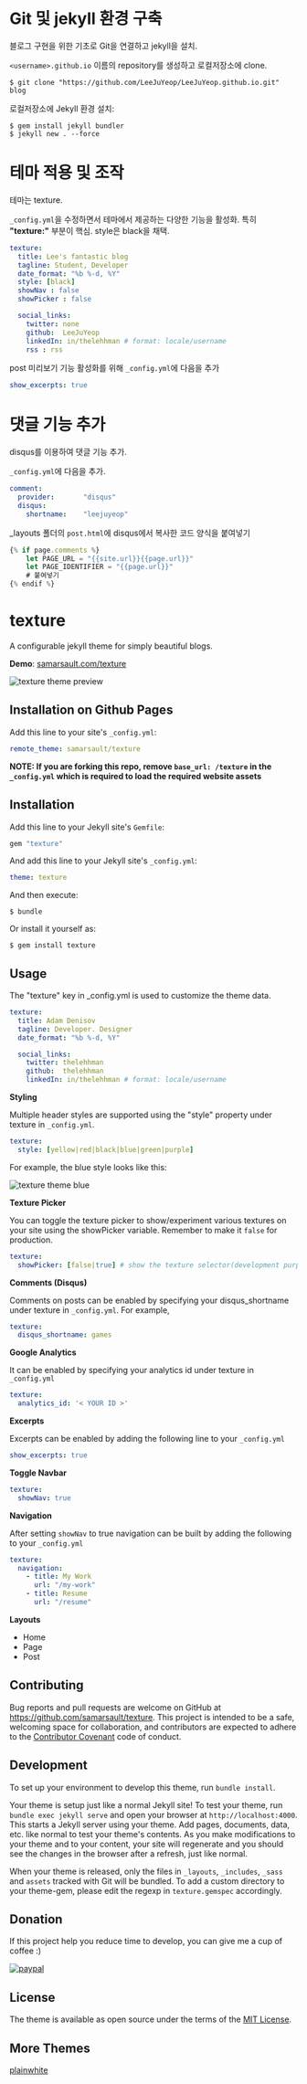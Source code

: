 # Git 및 jekyll 환경 구축
블로그 구현을 위한 기초로 Git을 연결하고 jekyll을 설치.

`<username>.github.io` 이름의 repository를 생성하고 로컬저장소에 clone.

    $ git clone "https://github.com/LeeJuYeop/LeeJuYeop.github.io.git" blog

로컬저장소에 Jekyll 환경 설치:

    $ gem install jekyll bundler
    $ jekyll new . --force

# 테마 적용 및 조작
테마는 texture.

`_config.yml`을 수정하면서 테마에서 제공하는 다양한 기능을 활성화.
특히 **"texture:"** 부분이 핵심.
style은 black을 채택.
```yaml
texture:
  title: Lee's fantastic blog
  tagline: Student, Developer
  date_format: "%b %-d, %Y"
  style: [black]
  showNav : false
  showPicker : false

  social_links:
    twitter: none
    github:  LeeJuYeop
    linkedIn: in/thelehhman # format: locale/username
    rss : rss
```

post 미리보기 기능 활성화를 위해 `_config.yml`에 다음을 추가
```yaml
show_excerpts: true
```

#  댓글 기능 추가 
disqus를 이용하여 댓글 기능 추가.

`_config.yml`에 다음을 추가.
```yaml
comment:
  provider:       "disqus"
  disqus:
    shortname:    "leejuyeop"
```

_layouts 폴더의 `post.html`에 disqus에서 복사한 코드 양식을 붙여넣기
```javascript
{% if page.comments %}
    let PAGE_URL = "{{site.url}}{{page.url}}"
    let PAGE_IDENTIFIER = "{{page.url}}"
    # 붙여넣기
{% endif %}
```




# texture

A configurable jekyll theme for simply beautiful blogs.

**Demo**: [samarsault.com/texture](https://samarsault.com/texture)

![texture theme preview](/screen1.png)


## Installation on Github Pages

Add this line to your site's `_config.yml`:
```yaml
remote_theme: samarsault/texture
```

**NOTE: If you are forking this repo, remove `base_url: /texture` in the `_config.yml` which is required to load the required website assets**
## Installation

Add this line to your Jekyll site's `Gemfile`:

```ruby
gem "texture"
```

And add this line to your Jekyll site's `_config.yml`:

```yaml
theme: texture
```

And then execute:

    $ bundle

Or install it yourself as:

    $ gem install texture

## Usage

The "texture" key in _config.yml is used to customize the theme data.
```yaml
texture:
  title: Adam Denisov
  tagline: Developer. Designer
  date_format: "%b %-d, %Y"

  social_links:
    twitter: thelehhman
    github:  thelehhman
    linkedIn: in/thelehhman # format: locale/username
```

**Styling**

Multiple header styles are supported using the "style" property under texture in `_config.yml`.

```yaml
texture:
  style: [yellow|red|black|blue|green|purple]
```

For example, the blue style looks like this:

![texture theme blue](/screen2.png)


**Texture Picker**

You can toggle the texture picker to show/experiment various textures on your site using the showPicker variable. Remember to make it `false` for production.

```yaml
texture:
  showPicker: [false|true] # show the texture selector(development purposes)
```

**Comments (Disqus)**

Comments on posts can be enabled by specifying your disqus_shortname under texture in `_config.yml`. For example,
```yaml
texture:
  disqus_shortname: games
```

**Google Analytics**

It can be enabled by specifying your analytics id under texture in `_config.yml`
```yaml
texture:
  analytics_id: '< YOUR ID >'
```

**Excerpts**

Excerpts can be enabled by adding the following line to your `_config.yml`
```yaml
show_excerpts: true
```

**Toggle Navbar**

```yaml
texture:
  showNav: true
```

**Navigation**

After setting `showNav` to true navigation can be built by adding the following to your `_config.yml`

```yaml
texture:
  navigation:
    - title: My Work
      url: "/my-work"
    - title: Resume
      url: "/resume"
```

**Layouts**

- Home
- Page
- Post

## Contributing

Bug reports and pull requests are welcome on GitHub at https://github.com/samarsault/texture. This project is intended to be a safe, welcoming space for collaboration, and contributors are expected to adhere to the [Contributor Covenant](http://contributor-covenant.org) code of conduct.

## Development

To set up your environment to develop this theme, run `bundle install`.

Your theme is setup just like a normal Jekyll site! To test your theme, run `bundle exec jekyll serve` and open your browser at `http://localhost:4000`. This starts a Jekyll server using your theme. Add pages, documents, data, etc. like normal to test your theme's contents. As you make modifications to your theme and to your content, your site will regenerate and you should see the changes in the browser after a refresh, just like normal.

When your theme is released, only the files in `_layouts`, `_includes`, `_sass` and `assets` tracked with Git will be bundled.
To add a custom directory to your theme-gem, please edit the regexp in `texture.gemspec` accordingly.

## Donation
If this project help you reduce time to develop, you can give me a cup of coffee :) 

[![paypal](https://www.paypalobjects.com/en_US/i/btn/btn_donateCC_LG.gif)](https://paypal.me/thelehhman)

## License

The theme is available as open source under the terms of the [MIT License](https://opensource.org/licenses/MIT).

## More Themes
[plainwhite](https://github.com/samarsault/plainwhite-jekyll)
